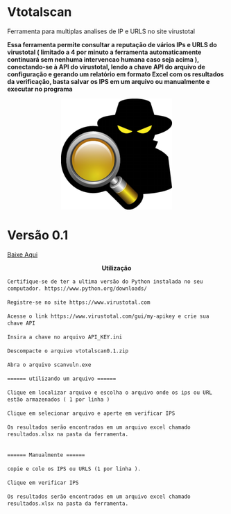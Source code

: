# Vtotalscan
Ferramenta para multiplas analises de IP e URLS no site virustotal


<b>Essa ferramenta permite consultar a reputação de vários IPs e URLS do virustotal ( limitado a 4 por minuto a ferramenta automaticamente continuará sem nenhuma intervencao humana caso seja acima ), conectando-se à API do virustotal, lendo a chave API do arquivo de configuração e gerando um relatório em formato Excel com os resultados da verificação, basta salvar os IPS em um arquivo ou manualmente   e executar no programa</b>


<p align="center">
  <img src="spy2-1.png" alt="Vtotalscan"/>
</p>

<p align="center">

<p/>

# Versão 0.1

<a href="https://github.com/SecZeroR/Vtotalscan/releases/download/vtotal/Vtotalscan0.1.zip">   Baixe Aqui </a></p>

<p align="center">
<b>Utilização</b> </p>


```
Certifique-se de ter a ultima versão do Python instalada no seu computador. https://www.python.org/downloads/

Registre-se no site https://www.virustotal.com

Acesse o link https://www.virustotal.com/gui/my-apikey e crie sua chave API

Insira a chave no arquivo API_KEY.ini

Descompacte o arquivo vtotalscan0.1.zip

Abra o arquivo scanvuln.exe 

====== utilizando um arquivo ======

Clique em localizar arquivo e escolha o arquivo onde os ips ou URL estão armazenados ( 1 por linha )

Clique em selecionar arquivo e aperte em verificar IPS

Os resultados serão encontrados em um arquivo excel chamado resultados.xlsx na pasta da ferramenta.


====== Manualmente ======

copie e cole os IPS ou URLS (1 por linha ).

Clique em verificar IPS

Os resultados serão encontrados em um arquivo excel chamado resultados.xlsx na pasta da ferramenta.

```




